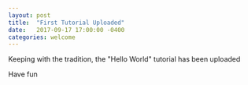```yaml
---
layout: post
title:  "First Tutorial Uploaded"
date:   2017-09-17 17:00:00 -0400
categories: welcome
---
```

Keeping with the tradition, the "Hello World" tutorial has been uploaded

Have fun